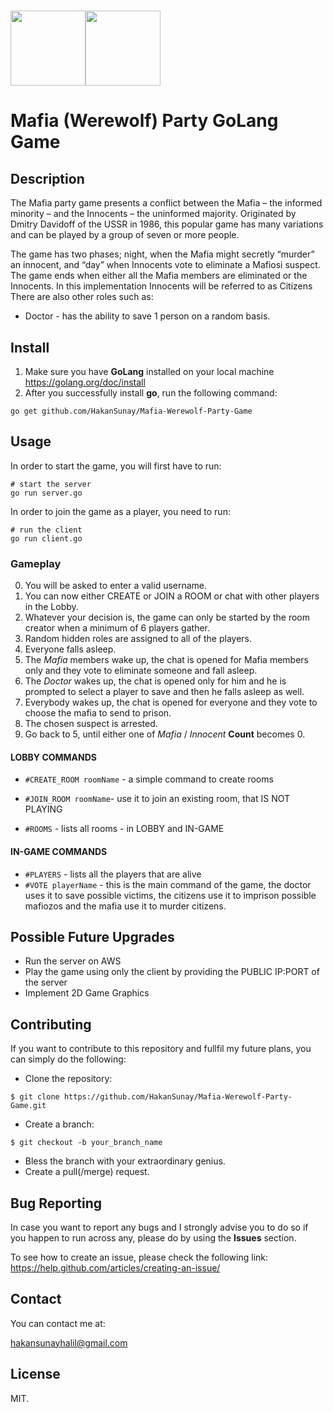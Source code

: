 # <img src="https://purepng.com/public/uploads/large/purepng.com-hired-gun-graves-skinsplashartchampionleague-of-legendsskingraves-3315199260108xiqj.png" height="120"><img src="https://cacophony.org.nz/sites/default/files/gopher.png" height="120">
# Mafia (Werewolf) Party GoLang Game

## Description
The Mafia party game presents a conflict between the Mafia – the informed minority – and the Innocents – the uninformed majority. Originated by Dmitry Davidoff of the USSR in 1986, this popular game has many variations and can be played by a group of seven or more people.

The game has two phases; night, when the Mafia might secretly “murder” an innocent, and “day” when Innocents vote to eliminate a Mafiosi suspect. The game ends when either all the Mafia members are eliminated or the Innocents.
In this implementation Innocents will be referred to as Citizens
There are also other roles such as:
* Doctor - has the ability to save 1 person on a random basis.

## Install
1) Make sure you have **GoLang** installed on your local machine
https://golang.org/doc/install
2) After you successfully install **go**, run the following command:
```
go get github.com/HakanSunay/Mafia-Werewolf-Party-Game
```

## Usage
In order to start the game, you will first have to run:
```
# start the server
go run server.go
```
In order to join the game as a player, you need to run:
```
# run the client
go run client.go
```
### Gameplay
0. You will be asked to enter a valid username.
1. You can now either CREATE or JOIN a ROOM or chat with other players in the Lobby.
2. Whatever your decision is, the game can only be started by the room creator when a minimum of 6 players gather.
3. Random hidden roles are assigned to all of the players.
4. Everyone falls asleep.
5. The _Mafia_ members wake up, the chat is opened for Mafia members only and they vote to eliminate someone and fall asleep.
6. The _Doctor_ wakes up, the chat is opened only for him and he is prompted to select a player to save and then he falls asleep as well.
7. Everybody wakes up, the chat is opened for everyone and they vote to choose the mafia to send to prison.
8. The chosen suspect is arrested.
9. Go back to 5, until either one of _Mafia_ / _Innocent_ **Count** becomes 0.

#### LOBBY COMMANDS
* ``#CREATE_ROOM roomName`` - a simple command to create rooms

* ``#JOIN_ROOM roomName``- use it to join an existing room, that IS NOT PLAYING

* ``#ROOMS`` - lists all rooms - in LOBBY and IN-GAME
#### IN-GAME COMMANDS
* ``#PLAYERS`` - lists all the players that are alive
* ``#VOTE playerName`` - this is the main command of the game, the doctor uses it to save possible victims,
the citizens use it to imprison possible mafiozos and the mafia use it to murder citizens.

## Possible Future Upgrades
* Run the server on AWS
* Play the game using only the client by providing the PUBLIC IP:PORT of the server
* Implement 2D Game Graphics
## Contributing
If you want to contribute to this repository and fullfil my future plans, you can simply do the following:
* Clone the repository:
```
$ git clone https://github.com/HakanSunay/Mafia-Werewolf-Party-Game.git
```
* Create a branch:
```
$ git checkout -b your_branch_name
```
* Bless the branch with your extraordinary genius.
* Create a pull(/merge) request.

## Bug Reporting
In case you want to report any bugs and I strongly advise you to do so if you happen to run across any, please do by using the **Issues** section.

To see how to create an issue, please check the following link:
https://help.github.com/articles/creating-an-issue/
## Contact

You can contact me at:

hakansunayhalil@gmail.com

## License

MIT.

